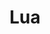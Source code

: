 ---
blog: https://www.lua.org/news.html
facebook: https://www.facebook.com/blah
github: lua
guide: https://www.lua.org/images/
logohandle: lua
sort: lua
title: Lua
twitter: LuaLang
website: https://www.lua.org/
wikipedia: https://en.wikipedia.org/wiki/Lua_(programming_language)
---